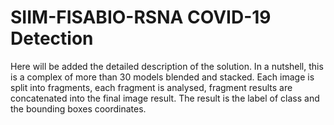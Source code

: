 # SIIM-FISABIO-RSNA COVID-19 Detection
Here will be added the detailed description of the solution.
In a nutshell, this is a complex of more than 30 models blended and stacked.
Each image is split into fragments, each fragment is analysed, fragment results are concatenated into the final image result. The result is the label of class and the bounding boxes coordinates.
